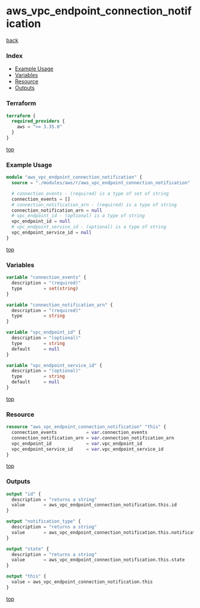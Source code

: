 # aws_vpc_endpoint_connection_notification

[back](../aws.md)

### Index

- [Example Usage](#example-usage)
- [Variables](#variables)
- [Resource](#resource)
- [Outputs](#outputs)

### Terraform

```terraform
terraform {
  required_providers {
    aws = ">= 3.35.0"
  }
}
```

[top](#index)

### Example Usage

```terraform
module "aws_vpc_endpoint_connection_notification" {
  source = "./modules/aws/r/aws_vpc_endpoint_connection_notification"

  # connection_events - (required) is a type of set of string
  connection_events = []
  # connection_notification_arn - (required) is a type of string
  connection_notification_arn = null
  # vpc_endpoint_id - (optional) is a type of string
  vpc_endpoint_id = null
  # vpc_endpoint_service_id - (optional) is a type of string
  vpc_endpoint_service_id = null
}
```

[top](#index)

### Variables

```terraform
variable "connection_events" {
  description = "(required)"
  type        = set(string)
}

variable "connection_notification_arn" {
  description = "(required)"
  type        = string
}

variable "vpc_endpoint_id" {
  description = "(optional)"
  type        = string
  default     = null
}

variable "vpc_endpoint_service_id" {
  description = "(optional)"
  type        = string
  default     = null
}
```

[top](#index)

### Resource

```terraform
resource "aws_vpc_endpoint_connection_notification" "this" {
  connection_events           = var.connection_events
  connection_notification_arn = var.connection_notification_arn
  vpc_endpoint_id             = var.vpc_endpoint_id
  vpc_endpoint_service_id     = var.vpc_endpoint_service_id
}
```

[top](#index)

### Outputs

```terraform
output "id" {
  description = "returns a string"
  value       = aws_vpc_endpoint_connection_notification.this.id
}

output "notification_type" {
  description = "returns a string"
  value       = aws_vpc_endpoint_connection_notification.this.notification_type
}

output "state" {
  description = "returns a string"
  value       = aws_vpc_endpoint_connection_notification.this.state
}

output "this" {
  value = aws_vpc_endpoint_connection_notification.this
}
```

[top](#index)